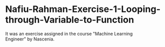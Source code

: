 # Nafiu-Rahman-Exercise-1-Looping-through-Variable-to-Function
It was an exercise assigned in the course "Machine Learning Engineer" by Nascenia.
